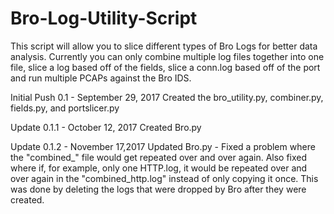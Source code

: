 # Bro-Log-Utility-Script

This script will allow you to slice different types of Bro Logs for better data analysis.  Currently you can only combine multiple log files together into one file, slice a log based off of the fields, slice a conn.log based off of the port and run multiple PCAPs against the Bro IDS.

Initial Push 0.1 - September 29, 2017
Created the bro_utility.py, combiner.py, fields.py, and portslicer.py

Update 0.1.1 - October 12, 2017
Created Bro.py

Update 0.1.2 - November 17,2017
Updated Bro.py - Fixed a problem where the "combined_" file would get repeated over and over again.  Also fixed where if, for example, only one HTTP.log, it would be repeated over and over again in the "combined_http.log" instead of only copying it once.  This was done by deleting the logs that were dropped by Bro after they were created.
